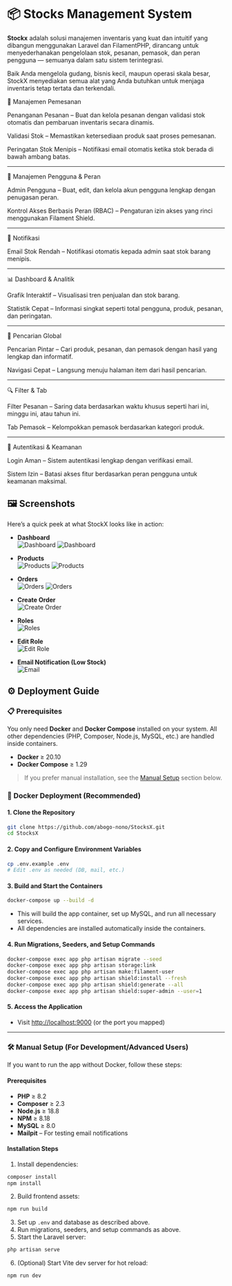 # 📦 Stocks Management System 

**Stockx** adalah solusi manajemen inventaris yang kuat dan intuitif yang dibangun menggunakan Laravel dan FilamentPHP, dirancang untuk menyederhanakan pengelolaan stok, pesanan, pemasok, dan peran pengguna — semuanya dalam satu sistem terintegrasi.

Baik Anda mengelola gudang, bisnis kecil, maupun operasi skala besar, StockX menyediakan semua alat yang Anda butuhkan untuk menjaga inventaris tetap tertata dan terkendali.

📑 Manajemen Pemesanan

Penanganan Pesanan – Buat dan kelola pesanan dengan validasi stok otomatis dan pembaruan inventaris secara dinamis.

Validasi Stok – Memastikan ketersediaan produk saat proses pemesanan.

Peringatan Stok Menipis – Notifikasi email otomatis ketika stok berada di bawah ambang batas.



---

👥 Manajemen Pengguna & Peran

Admin Pengguna – Buat, edit, dan kelola akun pengguna lengkap dengan penugasan peran.

Kontrol Akses Berbasis Peran (RBAC) – Pengaturan izin akses yang rinci menggunakan Filament Shield.



---

🔔 Notifikasi

Email Stok Rendah – Notifikasi otomatis kepada admin saat stok barang menipis.



---

📊 Dashboard & Analitik

Grafik Interaktif – Visualisasi tren penjualan dan stok barang.

Statistik Cepat – Informasi singkat seperti total pengguna, produk, pesanan, dan peringatan.



---

🧭 Pencarian Global

Pencarian Pintar – Cari produk, pesanan, dan pemasok dengan hasil yang lengkap dan informatif.

Navigasi Cepat – Langsung menuju halaman item dari hasil pencarian.



---

🔍 Filter & Tab

Filter Pesanan – Saring data berdasarkan waktu khusus seperti hari ini, minggu ini, atau tahun ini.

Tab Pemasok – Kelompokkan pemasok berdasarkan kategori produk.



---

🔐 Autentikasi & Keamanan

Login Aman – Sistem autentikasi lengkap dengan verifikasi email.

Sistem Izin – Batasi akses fitur berdasarkan peran pengguna untuk keamanan maksimal.



## 🖼️ Screenshots

Here’s a quick peek at what StockX looks like in action:

- **Dashboard**  
  ![Dashboard](./screenshots/127.0.0.1_8000_stocks-manager%20(9).png)
  ![Dashboard](./screenshots/127.0.0.1_8000_stocks-manager%20(15).png)

- **Products**  
  ![Products](./screenshots/127.0.0.1_8000_stocks-manager%20(8).png)
  ![Products](./screenshots/127.0.0.1_8000_stocks-manager%20(16).png)

- **Orders**  
  ![Orders](./screenshots/127.0.0.1_8000_stocks-manager%20(7).png)
  ![Orders](./screenshots/127.0.0.1_8000_stocks-manager_orders.png)

- **Create Order**  
  ![Create Order](./screenshots/127.0.0.1_8000_stocks-manager%20(10).png)

- **Roles**  
  ![Roles](./screenshots/127.0.0.1_8000_stocks-manager%20(12).png)

- **Edit Role**  
  ![Edit Role](./screenshots/127.0.0.1_8000_stocks-manager%20(13).png)

- **Email Notification (Low Stock)**  
  ![Email](./screenshots/Screenshot%20from%202025-04-04%2005-00-18.png)


## ⚙️ Deployment Guide

### 📋 Prerequisites

You only need **Docker** and **Docker Compose** installed on your system. All other dependencies (PHP, Composer, Node.js, MySQL, etc.) are handled inside containers.

- **Docker** ≥ 20.10
- **Docker Compose** ≥ 1.29

> If you prefer manual installation, see the [Manual Setup](#manual-setup) section below.

### 🐳 Docker Deployment (Recommended)

#### 1. Clone the Repository
```bash
git clone https://github.com/abogo-nono/StocksX.git
cd StocksX
```

#### 2. Copy and Configure Environment Variables
```bash
cp .env.example .env
# Edit .env as needed (DB, mail, etc.)
```

#### 3. Build and Start the Containers
```bash
docker-compose up --build -d
```

- This will build the app container, set up MySQL, and run all necessary services.
- All dependencies are installed automatically inside the containers.

#### 4. Run Migrations, Seeders, and Setup Commands
```bash
docker-compose exec app php artisan migrate --seed
docker-compose exec app php artisan storage:link
docker-compose exec app php artisan make:filament-user
docker-compose exec app php artisan shield:install --fresh
docker-compose exec app php artisan shield:generate --all
docker-compose exec app php artisan shield:super-admin --user=1
```

#### 5. Access the Application
- Visit [http://localhost:9000](http://localhost:9000) (or the port you mapped)

---

### 🛠️ Manual Setup (For Development/Advanced Users)

If you want to run the app without Docker, follow these steps:

#### Prerequisites
- **PHP** ≥ 8.2  
- **Composer** ≥ 2.3  
- **Node.js** ≥ 18.8  
- **NPM** ≥ 8.18  
- **MySQL** ≥ 8.0  
- **Mailpit** – For testing email notifications  

#### Installation Steps

1. Install dependencies:
```bash
composer install
npm install
```
2. Build frontend assets:
```bash
npm run build
```
3. Set up `.env` and database as described above.
4. Run migrations, seeders, and setup commands as above.
5. Start the Laravel server:
```bash
php artisan serve
```
6. (Optional) Start Vite dev server for hot reload:
```bash
npm run dev
```
